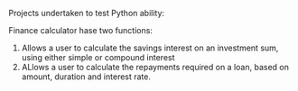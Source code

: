 Projects undertaken to test Python ability:

Finance calculator hase two functions:
1. Allows a user to calculate the savings interest on an investment sum, using either simple or compound interest
2. ALlows a user to calculate the repayments required on a loan, based on amount, duration and interest rate.
